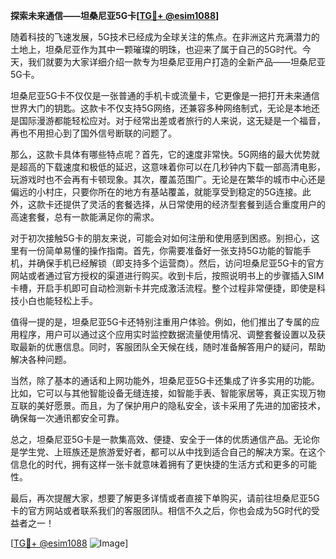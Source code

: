 **探索未来通信——坦桑尼亚5G卡[[TG💪+ @esim1088](https://t.me/s/esim1088)]**

随着科技的飞速发展，5G技术已经成为全球关注的焦点。在非洲这片充满潜力的土地上，坦桑尼亚作为其中一颗璀璨的明珠，也迎来了属于自己的5G时代。今天，我们就要为大家详细介绍一款专为坦桑尼亚用户打造的全新产品——坦桑尼亚5G卡。

坦桑尼亚5G卡不仅仅是一张普通的手机卡或流量卡，它更像是一把打开未来通信世界大门的钥匙。这款卡不仅支持5G网络，还兼容多种网络制式，无论是本地还是国际漫游都能轻松应对。对于经常出差或者旅行的人来说，这无疑是一个福音，再也不用担心到了国外信号断联的问题了。

那么，这款卡具体有哪些特点呢？首先，它的速度非常快。5G网络的最大优势就是超高的下载速度和极低的延迟，这意味着你可以在几秒钟内下载一部高清电影，玩游戏时也不会再有卡顿现象。其次，覆盖范围广。无论是在繁华的城市中心还是偏远的小村庄，只要你所在的地方有基站覆盖，就能享受到稳定的5G连接。此外，这款卡还提供了灵活的套餐选择，从日常使用的经济型套餐到适合重度用户的高速套餐，总有一款能满足你的需求。

对于初次接触5G卡的朋友来说，可能会对如何注册和使用感到困惑。别担心，这里有一份简单易懂的操作指南。首先，你需要准备好一张支持5G功能的智能手机，并确保手机已经解锁（即支持多个运营商）。然后，访问坦桑尼亚5G卡的官方网站或者通过官方授权的渠道进行购买。收到卡后，按照说明书上的步骤插入SIM卡槽，开启手机即可自动检测新卡并完成激活流程。整个过程非常便捷，即使是科技小白也能轻松上手。

值得一提的是，坦桑尼亚5G卡还特别注重用户体验。例如，他们推出了专属的应用程序，用户可以通过这个应用实时监控数据流量使用情况、调整套餐设置以及获取最新的优惠信息。同时，客服团队全天候在线，随时准备解答用户的疑问，帮助解决各种问题。

当然，除了基本的通话和上网功能外，坦桑尼亚5G卡还集成了许多实用的功能。比如，它可以与其他智能设备无缝连接，如智能手表、智能家居等，真正实现万物互联的美好愿景。而且，为了保护用户的隐私安全，该卡采用了先进的加密技术，确保每一次通讯都安全可靠。

总之，坦桑尼亚5G卡是一款集高效、便捷、安全于一体的优质通信产品。无论你是学生党、上班族还是旅游爱好者，都可以从中找到适合自己的解决方案。在这个信息化的时代，拥有这样一张卡就意味着拥有了更快捷的生活方式和更多的可能性。

最后，再次提醒大家，想要了解更多详情或者直接下单购买，请前往坦桑尼亚5G卡的官方网站或者联系我们的客服团队。相信不久之后，你也会成为5G时代的受益者之一！

[[TG💪+ @esim1088](https://t.me/s/esim1088) ![Image](https://i.postimg.cc/4NQfJmqS/Snipaste-2025-05-13-00-14-12.png)]